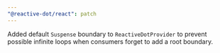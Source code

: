 ```yaml
---
"@reactive-dot/react": patch
---
```


Added default `Suspense` boundary to `ReactiveDotProvider` to prevent possible infinite loops when consumers forget to add a root boundary.
